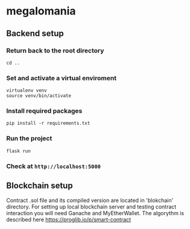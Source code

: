 # megalomania

## Backend setup

### Return back to the root directory
```
cd ..
```

### Set and activate a virtual enviroment
```
virtualenv venv
source venv/bin/activate
```

### Install required packages
```
pip install -r requirements.txt
```

### Run the project
```
flask run
```

### Check at `http://localhost:5000`


## Blockchain setup

Contract .sol file and its compiled version are located in 'blokchain' directory.
For setting up local blockchain server and testing contract interaction you will need Ganache and MyEtherWallet. The algorythm is described here https://proglib.io/p/smart-contract
